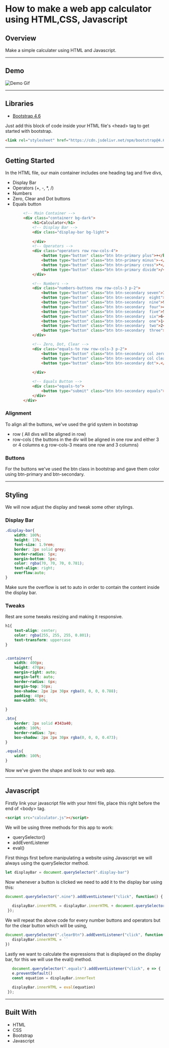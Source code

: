 # How to make a web app calculator using HTML,CSS, Javascript
## Overview
Make a simple calculater using HTML and Javascript.

---

## Demo
![Demo Gif](https://s4.gifyu.com/images/ezgifcom-gif-maker3f64ae87668fda32.gif)

---

## Libraries
* [Bootstrap 4.6](https://getbootstrap.com/docs/4.6/getting-started/introduction/)

Just add this block of code inside your HTML file's \<head> tag to get started with bootstrap.
```HTML
<link rel="stylesheet" href="https://cdn.jsdelivr.net/npm/bootstrap@4.6.0/dist/css/bootstrap.min.css" integrity="sha384-B0vP5xmATw1+K9KRQjQERJvTumQW0nPEzvF6L/Z6nronJ3oUOFUFpCjEUQouq2+l" crossorigin="anonymous">
```

---

## Getting Started
In the HTML file, our main container includes one heading tag and five divs,
* Display Bar
* Operators (+, -, *, /)
* Numbers
* Zero, Clear and Dot buttons 
* Equals button

```HTML
        <!-- Main Container -->
        <div class="containerr bg-dark">
            <h1>Calculator</h1>
            <!-- Display Bar -->
            <div class="display-bar bg-light">
                
            </div>
            <!-- Operators -->
            <div class="operators row row-cols-4">
                <button type="button" class="btn btn-primary plus">+</button>
                <button type="button" class="btn btn-primary minus">-</button>
                <button type="button" class="btn btn-primary cross">*</button>
                <button type="button" class="btn btn-primary divide">/</button>
            </div>

            <!-- Numbers -->
            <div class="numbers-buttons row row-cols-3 p-2">
                <button type="button" class="btn btn-secondary seven">7</button>
                <button type="button" class="btn btn-secondary  eight">8</button>
                <button type="button" class="btn btn-secondary  nine">9</button>
                <button type="button" class="btn btn-secondary  four">4</button>
                <button type="button" class="btn btn-secondary  five">5</button>
                <button type="button" class="btn btn-secondary  six">6</button>
                <button type="button" class="btn btn-secondary  one">1</button>
                <button type="button" class="btn btn-secondary  two">2</button>
                <button type="button" class="btn btn-secondary  three">3</button>
            </div>

            <!-- Zero, Dot, Clear -->
            <div class="equals-to row row-cols-3 p-2">
                <button type="button" class="btn btn-secondary col zero">0</button>
                <button type="button" class="btn btn-secondary col clearBtn">Clear</button>
                <button type="button" class="btn btn-secondary dot">.</button>
                
            </div>

            <!-- Equals Button -->
            <div class="equals-to">
                <button type="submit" class="btn btn-secondary equals">=</button>
            </div>
        </div>

```

### Alignment
To align all the buttons, we've used the grid system in bootstrap
* row ( All divs will be aligned in row)
* row-cols ( the buttons in the div will be aligned in one row and either 3 or 4 columns e.g row-cols-3 means one row and 3 columns)

### Buttons
For the buttons we've used the btn class in bootstrap and gave them color using btn-primary and btn-secondary.

---

## Styling
We will now adjust the display and tweak some other stylings.
### Display Bar



```CSS
.display-bar{
    width: 100%;
    height: 13%;
    font-size: 1.9rem;
    border: 2px solid grey;
    border-radius: 5px;
    margin-bottom: 5px;
    color: rgba(70, 70, 70, 0.781);
    text-align: right;
    overflow:auto;
}
```
Make sure the overflow is set to auto in order to contain the content inside the display bar.

### Tweaks
Rest are some tweaks resizing and making it responsive.

```CSS
h1{
    text-align: center;
    color: rgba(255, 255, 255, 0.801);
    text-transform: uppercase
}


.containerr{
    width: 400px;
    height: 470px;
    margin-right: auto;
    margin-left: auto;
    border-radius: 6px;
    margin-top: 50px;
    box-shadow: 2px 2px 30px rgba(0, 0, 0, 0.788);
    padding: 40px;
    max-width: 90%;

}

.btn{
    border: 2px solid #343a40;
    width: 100%;
    border-radius: 7px;
    box-shadow: 2px 2px 30px rgba(0, 0, 0, 0.473);
}

.equals{
    width: 100%;
}

```

Now we've given the shape and look to our web app.

---

## Javascript

Firstly link your javascript file with your html file, place this right before the end of \<body> tag.

```HTML
<script src="calculator.js"></script>
```




 We will be using three methods for this app to work:
 * querySelector()
 * addEventListener
 * eval()

 First things first before manipulating a website using Javascript we will always using the querySelector method.

 ``` Javascript
 let displayBar = document.querySelector(".display-bar")
 ```

 Now whenever a button is clicked we need to add it to the display bar using this:

 ``` Javascript
document.querySelector(".nine").addEventListener("click", function() {
    
    displayBar.innerHTML = displayBar.innerHTML + document.querySelector(".nine").innerHTML
  });
 ```

 We will repeat the above code for every number buttons and operators but for the clear button which will be using,

 ``` Javascript
document.querySelector(".clearBtn").addEventListener("click", function() {
    displayBar.innerHTML = ``
})

 ```

 Lastly we want to calculate the expressions that is displayed on the display bar, for this we will use the eval() method.

 ``` Javascript
    document.querySelector(".equals").addEventListener("click", e => {
    e.preventDefault()
    const equation = displayBar.innerText
    
    displayBar.innerHTML = eval(equation)
  });

 ```
---
## Built With

* HTML
* CSS
* Bootstrap
* Javascript
